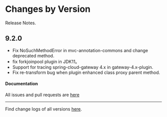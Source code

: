 Changes by Version
==================
Release Notes.

9.2.0
------------------

* Fix NoSuchMethodError in mvc-annotation-commons and change deprecated method.
* fix forkjoinpool plugin in JDK11。
* Support for tracing spring-cloud-gateway 4.x in gateway-4.x-plugin.
* Fix re-transform bug when plugin enhanced class proxy parent method.

#### Documentation


All issues and pull requests are [here](https://github.com/apache/skywalking/milestone/204?closed=1)

------------------
Find change logs of all versions [here](changes).
